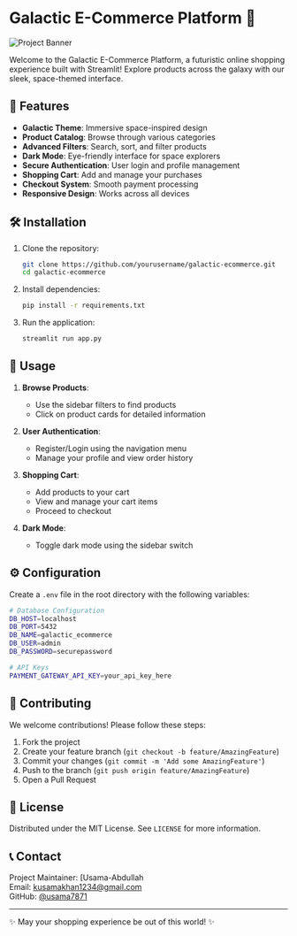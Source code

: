 # Galactic E-Commerce Platform 🚀

![Project Banner](https://via.placeholder.com/1200x400.png?text=Galactic+E-Commerce+Platform)

Welcome to the Galactic E-Commerce Platform, a futuristic online shopping experience built with Streamlit! Explore products across the galaxy with our sleek, space-themed interface.

## 🌟 Features

- **Galactic Theme**: Immersive space-inspired design
- **Product Catalog**: Browse through various categories
- **Advanced Filters**: Search, sort, and filter products
- **Dark Mode**: Eye-friendly interface for space explorers
- **Secure Authentication**: User login and profile management
- **Shopping Cart**: Add and manage your purchases
- **Checkout System**: Smooth payment processing
- **Responsive Design**: Works across all devices

## 🛠️ Installation

1. Clone the repository:
   ```bash
   git clone https://github.com/yourusername/galactic-ecommerce.git
   cd galactic-ecommerce
   ```

2. Install dependencies:
   ```bash
   pip install -r requirements.txt
   ```

3. Run the application:
   ```bash
   streamlit run app.py
   ```

## 🚀 Usage

1. **Browse Products**:
   - Use the sidebar filters to find products
   - Click on product cards for detailed information

2. **User Authentication**:
   - Register/Login using the navigation menu
   - Manage your profile and view order history

3. **Shopping Cart**:
   - Add products to your cart
   - View and manage your cart items
   - Proceed to checkout

4. **Dark Mode**:
   - Toggle dark mode using the sidebar switch
## ⚙️ Configuration

Create a `.env` file in the root directory with the following variables:

```bash
# Database Configuration
DB_HOST=localhost
DB_PORT=5432
DB_NAME=galactic_ecommerce
DB_USER=admin
DB_PASSWORD=securepassword

# API Keys
PAYMENT_GATEWAY_API_KEY=your_api_key_here
```

## 🤝 Contributing

We welcome contributions! Please follow these steps:

1. Fork the project
2. Create your feature branch (`git checkout -b feature/AmazingFeature`)
3. Commit your changes (`git commit -m 'Add some AmazingFeature'`)
4. Push to the branch (`git push origin feature/AmazingFeature`)
5. Open a Pull Request

## 📜 License

Distributed under the MIT License. See `LICENSE` for more information.

## 📞 Contact

Project Maintainer: [Usama-Abdullah  
Email: kusamakhan1234@gmail.com  
GitHub: [@usama7871](https://github.com/usama7871)

---

✨ May your shopping experience be out of this world! ✨
